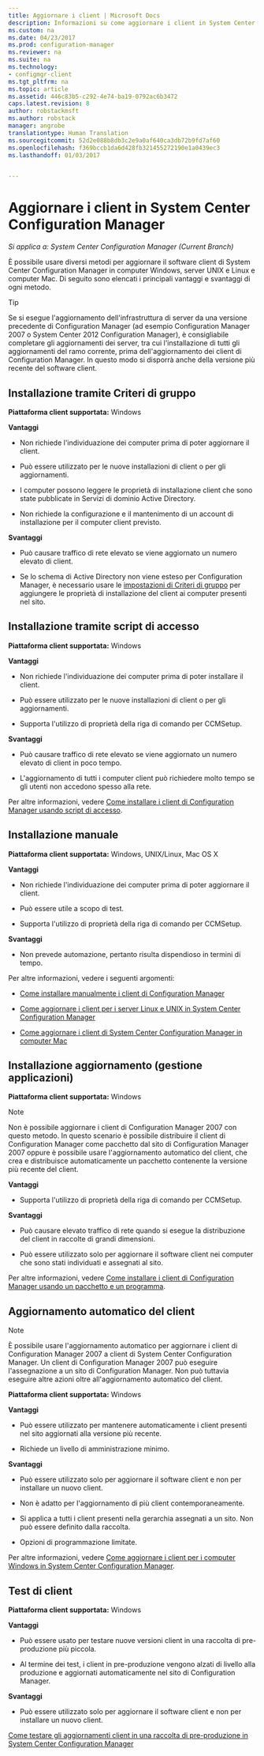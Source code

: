 ```yaml
---
title: Aggiornare i client | Microsoft Docs
description: Informazioni su come aggiornare i client in System Center Configuration Manager.
ms.custom: na
ms.date: 04/23/2017
ms.prod: configuration-manager
ms.reviewer: na
ms.suite: na
ms.technology:
- configmgr-client
ms.tgt_pltfrm: na
ms.topic: article
ms.assetid: 446c83b5-c292-4e74-ba19-0792ac6b3472
caps.latest.revision: 8
author: robstackmsft
ms.author: robstack
manager: angrobe
translationtype: Human Translation
ms.sourcegitcommit: 52d2e088b8db3c2e9a0af640ca3db72b9fd7af60
ms.openlocfilehash: f369bccb1da6d428fb321455272190e1a0439ec3
ms.lasthandoff: 01/03/2017


---
```

# <a name="upgrade-clients-in-system-center-configuration-manager"></a>Aggiornare i client in System Center Configuration Manager

*Si applica a: System Center Configuration Manager (Current Branch)*

È possibile usare diversi metodi per aggiornare il software client di System Center Configuration Manager in computer Windows, server UNIX e Linux e computer Mac. Di seguito sono elencati i principali vantaggi e svantaggi di ogni metodo.  

> [!TIP]  
>  Se si esegue l'aggiornamento dell'infrastruttura di server da una versione precedente di Configuration Manager \(ad esempio Configuration Manager 2007 o System Center 2012 Configuration Manager\), è consigliabile completare gli aggiornamenti dei server, tra cui l'installazione di tutti gli aggiornamenti del ramo corrente, prima dell'aggiornamento dei client di Configuration Manager. In questo modo si disporrà anche della versione più recente del software client.  

## <a name="group-policy-installation"></a>Installazione tramite Criteri di gruppo  
 **Piattaforma client supportata:** Windows  

 **Vantaggi**  

-   Non richiede l'individuazione dei computer prima di poter aggiornare il client.  

-   Può essere utilizzato per le nuove installazioni di client o per gli aggiornamenti.  

-   I computer possono leggere le proprietà di installazione client che sono state pubblicate in Servizi di dominio Active Directory.  

-   Non richiede la configurazione e il mantenimento di un account di installazione per il computer client previsto.  

 **Svantaggi**  

-   Può causare traffico di rete elevato se viene aggiornato un numero elevato di client.  

-   Se lo schema di Active Directory non viene esteso per Configuration Manager, è necessario usare le [impostazioni di Criteri di gruppo](../../../../core/clients/deploy/deploy-clients-to-windows-computers.md#BKMK_ClientGP) per aggiungere le proprietà di installazione del client ai computer presenti nel sito.  


## <a name="logon-script-installation"></a>Installazione tramite script di accesso  
 **Piattaforma client supportata:** Windows  

 **Vantaggi**  

-   Non richiede l'individuazione dei computer prima di poter installare il client.  

-   Può essere utilizzato per le nuove installazioni di client o per gli aggiornamenti.  

-   Supporta l'utilizzo di proprietà della riga di comando per CCMSetup.  

 **Svantaggi**  

-   Può causare traffico di rete elevato se viene aggiornato un numero elevato di client in poco tempo.  

-   L'aggiornamento di tutti i computer client può richiedere molto tempo se gli utenti non accedono spesso alla rete.  

 Per altre informazioni, vedere [Come installare i client di Configuration Manager usando script di accesso](../../../../core/clients/deploy/deploy-clients-to-windows-computers.md#BKMK_ClientLogonScript).  

## <a name="manual-installation"></a>Installazione manuale  
 **Piattaforma client supportata:** Windows, UNIX/Linux, Mac OS X  

 **Vantaggi**  

-   Non richiede l'individuazione dei computer prima di poter aggiornare il client.  

-   Può essere utile a scopo di test.  

-   Supporta l'utilizzo di proprietà della riga di comando per CCMSetup.  

 **Svantaggi**  

-   Non prevede automazione, pertanto risulta dispendioso in termini di tempo.  

 Per altre informazioni, vedere i seguenti argomenti:  

-   [Come installare manualmente i client di Configuration Manager](../../../../core/clients/deploy/deploy-clients-to-windows-computers.md#BKMK_Manual)  

-   [Come aggiornare i client per i server Linux e UNIX in System Center Configuration Manager](../../../../core/clients/manage/upgrade/upgrade-clients-for-linux-and-unix-servers.md)  

-   [Come aggiornare i client di System Center Configuration Manager in computer Mac](../../../../core/clients/manage/upgrade/upgrade-clients-on-mac-computers.md)  

## <a name="upgrade-installation-application-management"></a>Installazione aggiornamento (gestione applicazioni)  
 **Piattaforma client supportata:** Windows  

> [!NOTE]  
>  Non è possibile aggiornare i client di Configuration Manager 2007 con questo metodo. In questo scenario è possibile distribuire il client di Configuration Manager come pacchetto dal sito di Configuration Manager 2007 oppure è possibile usare l'aggiornamento automatico del client, che crea e distribuisce automaticamente un pacchetto contenente la versione più recente del client.  

 **Vantaggi**  

-   Supporta l'utilizzo di proprietà della riga di comando per CCMSetup.  

 **Svantaggi**  

-   Può causare elevato traffico di rete quando si esegue la distribuzione del client in raccolte di grandi dimensioni.  

-   Può essere utilizzato solo per aggiornare il software client nei computer che sono stati individuati e assegnati al sito.  

 Per altre informazioni, vedere [Come installare i client di Configuration Manager usando un pacchetto e un programma](../../../../core/clients/deploy/deploy-clients-to-windows-computers.md#BKMK_ClientApp).  

## <a name="automatic-client-upgrade"></a>Aggiornamento automatico del client  

> [!NOTE]  
>  È possibile usare l'aggiornamento automatico per aggiornare i client di Configuration Manager 2007 a client di System Center Configuration Manager. Un client di Configuration Manager 2007 può eseguire l'assegnazione a un sito di Configuration Manager. Non può tuttavia eseguire altre azioni oltre all'aggiornamento automatico del client.  

 **Piattaforma client supportata:** Windows  

 **Vantaggi**  

-   Può essere utilizzato per mantenere automaticamente i client presenti nel sito aggiornati alla versione più recente.  

-   Richiede un livello di amministrazione minimo.  

 **Svantaggi**  

-   Può essere utilizzato solo per aggiornare il software client e non per installare un nuovo client.  

-   Non è adatto per l'aggiornamento di più client contemporaneamente.  

-   Si applica a tutti i client presenti nella gerarchia assegnati a un sito. Non può essere definito dalla raccolta.  

-   Opzioni di programmazione limitate.  

 Per altre informazioni, vedere [Come aggiornare i client per i computer Windows in System Center Configuration Manager](../../../../core/clients/manage/upgrade/upgrade-clients-for-windows-computers.md).  

## <a name="client-testing"></a>Test di client  
 **Piattaforma client supportata:** Windows  

 **Vantaggi**  

-   Può essere usato per testare nuove versioni client in una raccolta di pre-produzione più piccola.  

-   Al termine dei test, i client in pre-produzione vengono alzati di livello alla produzione e aggiornati automaticamente nel sito di Configuration Manager.  

 **Svantaggi**  

-   Può essere utilizzato solo per aggiornare il software client e non per installare un nuovo client.  

 [Come testare gli aggiornamenti client in una raccolta di pre-produzione in System Center Configuration Manager](../../../../core/clients/manage/upgrade/test-client-upgrades.md)  

